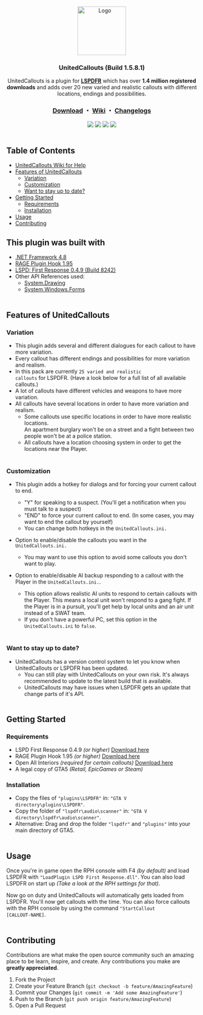 <!-- PROJECT LOGO -->
<br />
<p align="center">
  <a href="https://github.com/sEbi3/UnitedCallouts">
    <img src="Logos/UnitedCallouts.png" alt="Logo" width="128" height="128">
  </a>
<h3 align="center">UnitedCallouts (Build 1.5.8.1)</h3>
  <p align="center">UnitedCallouts is a plugin for <a href="https://www.lcpdfr.com/lspdfr/index/"><strong>LSPDFR</strong></a> which has over <strong>1.4 million registered downloads</strong> and adds over 20 new varied and realistic callouts with different locations, endings and possibilities.
    <br/>
    <h3 align="center">
  <b><a href="https://www.lcpdfr.com/downloads/gta5mods/scripts/20730-unitedcallouts-robbery-drugs-burglary-more/">Download</a></b> ・
  <a href="https://github.com/sEbi3/UnitedCallouts/wiki">Wiki</a> ・
  <a href="https://github.com/sEbi3/UnitedCallouts/releases">Changelogs</a>
</h3>
    <div align="center">
  <img src="https://img.shields.io/github/downloads/sebi3/UnitedCallouts/total"/>
  <img src="https://img.shields.io/github/release/sebi3/UnitedCallouts"/>
  <img src="https://img.shields.io/github/repo-size/sEbi3/UnitedCallouts"/>
  <img src="https://img.shields.io/github/stars/sEbi3/UnitedCallouts"/>
</div>
        <br/>
  </p>
</p>

<!-- TABLE OF CONTENTS -->
## Table of Contents
* [UnitedCallouts Wiki for Help](https://github.com/sEbi3/UnitedCallouts/wiki)
* [Features of UnitedCallouts](#features-of-unitedcallouts)
  * [Variation](#variation)
  * [Customization](#customization)
  * [Want to stay up to date?](#want-to-stay-up-to-date)
* [Getting Started](#getting-started)
  * [Requirements](#requirements)
  * [Installation](#installation)
* [Usage](#usage)
* [Contributing](#contributing)

## This plugin was built with
* <a href="https://dotnet.microsoft.com/en-us/download/dotnet-framework/net48">.NET Framework 4.8</a>
* <a href="https://www.nuget.org/packages/RagePluginHook#readme-body-tab">RAGE Plugin Hook 1.95</a>
* <a href="https://www.lcpdfr.com/downloads/gta5mods/g17media/7792-lspd-first-response/">LSPD: First Response 0.4.9 (Build 8242)</a>
* Other API References used:
  * <a href="https://learn.microsoft.com/en-us/dotnet/api/system.drawing?view=netframework-4.8">System.Drawing</a><br>
  * <a href="https://learn.microsoft.com/en-us/dotnet/api/system.windows.forms?view=netframework-4.8">System.Windows.Forms</a><br><br>

<!-- FEATURES OF UNITEDCALLOUTS -->
## Features of UnitedCallouts

### Variation 
* This plugin adds several and different dialogues for each callout to have more variation.<br>
* Every callout has different endings and possibilities for more variation and realism.<br>
* In this pack are currently <code>25 varied and realistic callouts</code> for LSPDFR. (Have a look below for a full list of all available callouts.)<br>
* A lot of callouts have different vehicles and weapons to have more variation.<br>
* All callouts have several locations in order to have more variation and realism.<br>
  * Some callouts use specific locations in order to have more realistic locations.<br>
    An apartment burglary won't be on a street and a fight between two people won't be at a police station.<br>
  * All callouts have a location choosing system in order to get the locations near the Player.<br><br>
  
### Customization
* This plugin adds a hotkey for dialogs and for forcing your current callout to end.<br>
  * "Y" for speaking to a suspect. (You'll get a notification when you must talk to a suspect)<br>
  * "END" to force your current callout to end. (In some cases, you may want to end the callout by yourself)<br>
  * You can change both hotkeys in the <code>UnitedCallouts.ini.</code><br>

* Option to enable/disable the callouts you want in the <code>UnitedCallouts.ini.</code><br>
  * You may want to use this option to avoid some callouts you don't want to play.<br>

* Option to enable/disable AI backup responding to a callout with the Player in the <code>UnitedCallouts.ini.</code>.<br>
  * This option allows realistic AI units to respond to certain callouts with the Player. This means a local unit won't respond to a gang fight.
    If the Player is in a pursuit, you'll get help by local units and an air unit instead of a SWAT team.<br>
  * If you don't have a powerful PC, set this option in the <code>UnitedCallouts.ini</code> to <code>false</code>.<br><br>
  
### Want to stay up to date?
* UnitedCallouts has a version control system to let you know when UnitedCallouts or LSPDFR has been updated.<br>
  * You can still play with UnitedCallouts on your own risk. It's always recommended to update to the latest build that is available.<br>
  * UnitedCallouts may have issues when LSPDFR gets an update that change parts of it's API.<br><br>


<!-- GETTING STARTED -->
## Getting Started

### Requirements
* LSPD First Response 0.4.9 <i>(or higher)</i> <a href="https://www.lcpdfr.com/files/file/7792-lspd-first-response">Download here</a>
* RAGE Plugin Hook 1.95 <i>(or higher)</i> <a href="https://ragepluginhook.net/Downloads.aspx">Download here</a>
* Open All Interiors <i>(required for certain callouts)</i> <a href="https://www.gta5-mods.com/scripts/open-all-interiors">Download here</a>
* A legal copy of GTA5 <i>(Retail, EpicGames or Steam)</i><br>

### Installation

* Copy the files of <code>"plugins\LSPDFR"</code> in: <code>"GTA V directory\plugins\LSPDFR"</code>.<br>
* Copy the folder of <code>"lspdfr\audio\scanner"</code> in: <code>"GTA V directory\lspdfr\audio\scanner"</code>.<br>
* Alternative: Drag and drop the folder <code>"lspdfr"</code> and <code>"plugins"</code> into your main directory of GTA5.<br><br>

## Usage

Once you're in game open the RPH console with F4 <i>(by default)</i> and load LSPDFR with <code>"LoadPlugin LSPD First Response.dll"</code>. 
You can also load LSPDFR on start up <i>(Take a look at the RPH settings for that)</i>.

Now go on duty and UnitedCallouts will automatically gets loaded from LSPDFR. 
You'll now get callouts with the time. You can also force callouts with the RPH console by using the command <code>"StartCallout [CALLOUT-NAME]</code>.<br><br>

<!-- CONTRIBUTING -->
## Contributing

Contributions are what make the open source community such an amazing place to be learn, inspire, and create. Any contributions you make are **greatly appreciated**. 

1. Fork the Project
2. Create your Feature Branch (`git checkout -b feature/AmazingFeature`)
3. Commit your Changes (`git commit -m 'Add some AmazingFeature'`)
4. Push to the Branch (`git push origin feature/AmazingFeature`)
5. Open a Pull Request<br><br>
